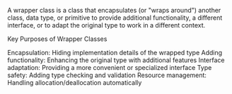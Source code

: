A wrapper class is a class that encapsulates (or "wraps around") another class, data type, or primitive to provide additional functionality, a different interface, or to adapt the original type to work in a different context.

Key Purposes of Wrapper Classes

Encapsulation: Hiding implementation details of the wrapped type
Adding functionality: Enhancing the original type with additional features
Interface adaptation: Providing a more convenient or specialized interface
Type safety: Adding type checking and validation
Resource management: Handling allocation/deallocation automatically